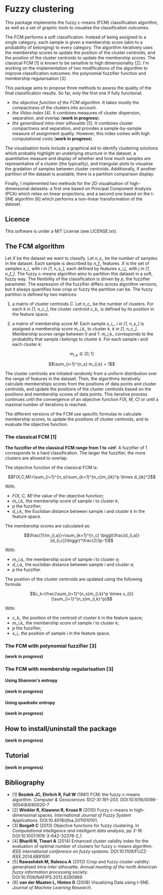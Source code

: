 # Fuzzy clustering

This package implements the fuzzy c-means (FCM) classification algorithm, as well as a set of graphic tools to visualise the classification outcomes.

The FCM performs a soft classification. Instead of being assigned to a single category, each sample is given a membership score (akin to a probability of belonging) to every category. The algorithm iteratively uses the membership scores to update the position of the cluster centroids, and the position of the cluster centroids to update the membership scores. The classical FCM [1] is known to be sensitive to high dimensionality [2]. I'm working on the implementation of two modifications of the algorithm to improve classification outcomes: the polynomial fuzzifier function and membership regularisation [3].

This package aims to propose three methods to assess the quality of the final classification results. So far, only the first one if fully functional:

- *the objective function of the FCM algorithm*. It takes mostly the compactness of the clusters into account.
- *the VIdso index* [4]. It combines measures of cluster dispersion, separation, and overlap (**work in progress**).
- *the generalised intra-inter silhouette* [5]. It combines cluster compactness and separation, and provides a sample-by-sample measure of assignment quality. However, this index comes with high computational costs (**work in progress**).

The visualisation tools include a graphical aid to identify clustering solutions which probably highlight an underlying structure in the dataset, a quantitative measure and display of whether and how much samples are representative of a cluster (the typicality), and triangular plots to visualise the gradation of samples between cluster centroids. Additionally, if another partition of the dataset is available, there is a partition comparison display.

Finally, I implemented two methods for the 2D visualisation of high-dimensional datasets: a first one based on Principal Component Analysis (PCA) which relies on linear projections, and a second one based on the t-SNE algorithm [6] which performs a non-linear transformation of the dataset.

## Licence

This software is under a MIT License (see LICENSE.txt).

## The FCM algorithm

Let *X* be the dataset we want to classify. Let *n_s_* be the number of samples in the dataset. Each sample is described by *n_f_* features.  *X* is the set of samples *x_i_* with *i in [1, n_s_]*, each defined by features *x_i,j_* with *j in [1, n_f_]*. The fuzzy c-means algorithm aims to partition this dataset in a soft, fuzzy way. The flexibility of the classification is driven by *p*, the fuzzifier parameter. The expression of the fuzzifier differs across algorithm versions, but it always quantifies how crisp or fuzzy the partition can be. The fuzzy partition is defined by two matrices:

1. a matrix of cluster centroids *C*. Let *n_c_*  be the number of clusters. For each *k* in *[1, n_c_]*, the cluster centroid *c_k_* is defined by its position in the feature space.

2. a matrix of membership score *M*. Each sample *x_i_, i in [1, n_s_]* is assigned a membership score *m_i,k_* to cluster *k, k in [1, n_c_]*. Membership scores range between 0 and 1: *m_i,k_* corresponds to the probability that sample *i* belongs to cluster *k*. For each sample *i* and each cluster *k*:

$$m_{i,k} \in [0, 1]$$

$$\sum_{i=1}^{n_s} m_{i,k} = 1$$

The cluster centroids are initiated randomly from a uniform distribution over the range of features in the dataset. Then, the algorithms iteratively calculate memberships scores from the positions of data points and cluster centroids, and update the positions of the cluster centroids based on the positions and membership scores of data points. This iterative process continues until the convergence of an objective function *F(X, M, C)* or until a maximal number of iterations is reached.

The different versions of the FCM use specific formulas to calculate membership scores, to update the positions of cluster centroids, and to evaluate the objective function.

### The classical FCM [1]

**The fuzzifier of the classical FCM range from 1 to +inf**. A fuzzifier of 1 corresponds to a hard classification. The larger the fuzzifier, the more clusters are allowed to overlap.

The objective function of the classical FCM is:

$$F(X,C,M)=\sum_{i=1}^{n_s}\sum_{k=1}^{n_c}m_{ik}^p \times d_{ik}^2$$

With:

- *F(X, C, M)* the value of the objective function;
- *m_i,k_* the membership score of sample *i* to cluster *k*;
- *p* the fuzzifier;
- *d_i,k_* the Euclidian distance between sample *i*  and cluster *k* in the feature space.

The membership scores are calculated as:

$$\frac{1}{m_{i,a}}=\sum_{k=1}^{n_c} \biggl(\frac{d_{i,a}}{d_{i,c}}\biggr)^\frac{2}{p-1}$$

With:

- *m_i,a_* the membership score of sample *i* to cluster *a*;
- *d_i,a_* the euclidian distance between sample *i* and cluster *a*;
- *p* the fuzzifier.

The position of the cluster centroids are updated using the following formula:

$$c_k=\frac{\sum_{i=1}^{n_s}m_{i,k}^p \times x_{i}}{\sum_{i=1}^{n_s}m_{i,k}^p}$$

With:

- *c_k_* the position of the centroid of cluster *k* in the feature space;
- *m_i,k_* the membership score of sample *i* to cluster *k*;
- *p* the fuzzifier;
- *x_i_* the position of sample *i* in the feature space.

### The FCM with polynomial fuzzifier [3]

**(work in progress)**

### The FCM with membership regularisation [3]

#### Using Shannon's entropy

 **(work in progress)**

#### Using quadratic entropy

 **(work in progress)**

## How to install/uninstall the package

 **(work in progress)**

## Tutorial

 **(work in progress)**

## Bibliography

- [1] **Bezdek JC, Ehrlich R, Full W** (1981) FCM: the fuzzy c-means algorithm. *Computer & Geosciences 10(2-3):191-203*. DOI:10.1016/0098-3004(84)90020-7
- [2] **Winkler R, Klawonn R, Kruse R** (2010) Fuzzy c-means in high-dimensional spaces. *International Journal of Fuzzy System Applications*. DOI:10.4018/ijfsa.2011010101.
- [3] **Borgelt C** (2013) Objective functions for fuzzy clustering. In *Computational intelligence and intelligent data analysis, pp 3-16*. DOI:10.1007/978-3-642-32378-2_1
- [4] **Bharill N, Tiwari A** (2014) Enhanced cluster validity index for the evaluation of optimal number of clusters for fuzzy c-means algorithm. *IEEE international conference on fuzzy systems*. DOI:10.1109/FUZZ-IEEE.2014.6891591
- [5] **Rawashdeh M, Ralescu A** (2012) Crisp and fuzzy cluster validity: generalised intra-inter silhouette. *Annual meeting of the north American fuzzy information processing society*. DOI:10.1109/NAFIPS.2012.6290969
- [6] **van der Maaten L, Hinton G** (2008) Visualizing Data using t-SNE. *Journal of Machine Learning Research*.
